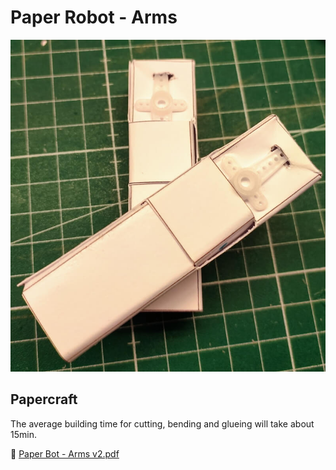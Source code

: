 # Paper Robot - Arms

![Example of paper robot arms](paper_robot_arms.jpg)

## Papercraft

The average building time for cutting, bending and glueing will take about 15min.

📄 [Paper Bot - Arms v2.pdf](papercraft/Paper%20Bot%20-%20Arms%20v2.pdf)
